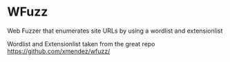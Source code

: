 # WFuzz
Web Fuzzer that enumerates site URLs by using a wordlist and extensionlist

Wordlist and Extensionlist taken from the great repo https://github.com/xmendez/wfuzz/
